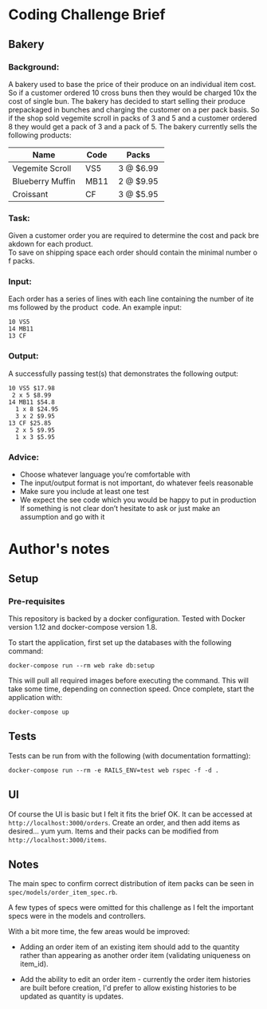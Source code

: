 # Coding Challenge Brief

## Bakery

### Background:  

A bakery used to base the price of their produce on an individual item cost. So if a customer ordered 10 cross buns then they would be charged 10x the cost of single bun. The bakery has decided to start  selling their produce prepackaged in bunches and charging the customer on a per pack basis. So if the  shop sold vegemite scroll in packs of 3 and 5 and a customer ordered 8 they would get a pack of 3 and  a pack of 5. The bakery currently sells the following products:  

Name | Code | Packs 
-----|------|------
Vegemite Scroll | VS5 | 3 @ $6.99 | 5 @ $8.99 
Blueberry Muffin | MB11 | 2 @ $9.95 |  5 @ $16.95 |  8 @ $24.95 
Croissant | CF | 3 @ $5.95 |  5 @ $9.95 |  9 @ $16.99 

### Task:  

Given a customer order you are required to determine the cost and pack breakdown for each product.  To save on shipping space each order should contain the minimal number of packs.  

### Input:  

Each order has a series of lines with each line containing the number of items followed by the product  code. An example input:

```
10 VS5  
14 MB11
13 CF    
```

### Output:  

A successfully passing test(s) that demonstrates the following output:


```
10 VS5 $17.98
 2 x 5 $8.99
14 MB11 $54.8
  1 x 8 $24.95
  3 x 2 $9.95  
13 CF $25.85
  2 x 5 $9.95
  1 x 3 $5.95
```


### Advice:

 - Choose whatever language you’re comfortable with
 - The input/output format is not important, do whatever feels reasonable
 - Make sure you include at least one test
 - We expect the see code which you would be happy to put in production
  If something is not clear don’t hesitate to ask or just make an assumption and go with it


# Author's notes

## Setup

### Pre-requisites
This repository is backed by a docker configuration. Tested with Docker version 1.12 and docker-compose version 1.8.

To start the application, first set up the databases with the following command:

```
docker-compose run --rm web rake db:setup
```

This will pull all required images before executing the command. This will take some time, depending on connection speed. Once complete, start the application with:

```
docker-compose up
```

## Tests

Tests can be run from with the following (with documentation formatting):

```
docker-compose run --rm -e RAILS_ENV=test web rspec -f -d . 
```

## UI

Of course the UI is basic but I felt it fits the brief OK. It can be accessed at `http://localhost:3000/orders`. Create an order, and then add items as desired... yum yum. Items and their packs can be modified from `http://localhost:3000/items`.


## Notes

The main spec to confirm correct distribution of item packs can be seen in `spec/models/order_item_spec.rb`.

A few types of specs were omitted for this challenge as I felt the important specs were in the models and controllers.

With a bit more time, the few areas would be improved:

- Adding an order item of an existing item should add to the quantity rather than appearing as another order item (validating uniqueness on item_id).

- Add the ability to edit an order item - currently the order item histories are built before creation, I'd prefer to allow existing histories to be updated as quantity is updates.